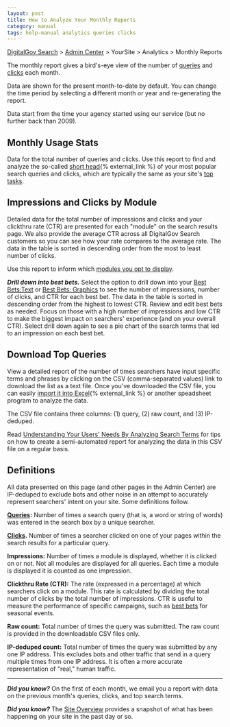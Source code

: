 ```yaml
---
layout: post
title: How to Analyze Your Monthly Reports
category: manual
tags: help-manual analytics queries clicks
---
```


[DigitalGov Search](/index.html) > [Admin Center](https://search.usa.gov/sites/) > YourSite > Analytics > Monthly Reports

The monthly report gives a bird's-eye view of the number of [queries](/manual/queries.html) and [clicks](/manual/clicks.html) each month.

Data are shown for the present month-to-date by default. You can change the time period by selecting a different month or year and re-generating the report.

Data start from the time your agency started using our service (but no further back than 2009).

## Monthly Usage Stats

Data for the total number of queries and clicks. Use this report to find and analyze the so-called [short head](http://www.searchtools.com/analysis/long-tail.html){% external_link %} of your most popular search queries and clicks, which are typically the same as your site's [top tasks](http://www.usability.gov/tags/task-analysis/).

## Impressions and Clicks by Module

Detailed data for the total number of impressions and clicks and your clickthru rate (CTR) are presented for each "module" on the search results page. We also provide the average CTR across all DigitalGov Search customers so you can see how your rate compares to the average rate. The data in the table is sorted in descending order from the most to least number of clicks.

Use this report to inform which [modules you opt to display](/manual/display-overview.html).

***Drill down into best bets.*** Select the option to drill down into your [Best Bets:Text](/manual/best-bets-text.html) or [Best Bets: Graphics](/manual/best-bets-graphics.html) to see the number of impressions, number of clicks, and CTR for each best bet. The data in the table is sorted in descending order from the highest to lowest CTR. Review and edit best bets as needed. Focus on those with a high number of impressions and low CTR to make the biggest impact on searchers' experience (and on your overall CTR). Select drill down again to see a pie chart of the search terms that led to an impression on each best bet.

## Download Top Queries

View a detailed report of the number of times searchers have input specific terms and phrases by clicking on the CSV (comma-separated values) link to download the list as a text file. Once you've downloaded the CSV file, you can easily [import it  into Excel](http://office.microsoft.com/en-us/excel-help/import-or-export-text-txt-or-csv-files-HP010342598.aspx){% external_link %} or another speadsheet program to analyze the data.

The CSV file contains three columns: (1) query, (2) raw count, and (3) IP-deduped.

Read [Understanding Your Users' Needs By Analyzing Search Terms](https://www.digitalgov.gov/2013/10/24/understanding-your-users-needs-by-analyzing-search-terms/) for tips on how to create a semi-automated report for analyzing the data in this CSV file on a regular basis.

## Definitions

All data presented on this page (and other pages in the Admin Center) are IP-deduped to exclude bots and other noise in an attempt to accurately represent searchers' intent on your site. Some definitions follow.

**[Queries](/manual/queries.html):** Number of times a search query (that is, a word or string of words) was entered in the search box by a unique searcher.

**[Clicks](/manual/clicks.html).** Number of times a searcher clicked on one of your pages within the search results for a particular query.

**Impressions:** Number of times a module is displayed, whether it is clicked on or not. Not all modules are displayed for all queries. Each time a module is displayed it is counted as one impression.

**Clickthru Rate (CTR):** The rate (expressed in a percentage) at which searchers click on a module. This rate is calculated by dividing the total number of clicks by the total number of impressions. CTR is useful to measure the performance of specific campaigns, such as [best bets](/manual/best-bets-text.html) for seasonal events.

**Raw count:** Total number of times the query was submitted. The raw count is provided in the downloadable CSV files only.

**IP-deduped count:** Total number of times the query was submitted by any one IP address. This excludes bots and other traffic that send in a query multiple times from one IP address. It is often a more accurate representation of "real," human traffic.

---

***Did you know?*** On the first of each month, we email you a report with data on the previous month's queries, clicks, and top search terms.

***Did you know?*** The [Site Overview](/manual/site-overview.html) provides a snapshot of what has been happening on your site in the past day or so.